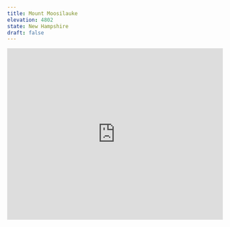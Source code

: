 ```yaml
---
title: Mount Moosilauke 
elevation: 4802
state: New Hampshire
draft: false
---
```

<iframe class="alltrails" src="https://www.alltrails.com/widget/trail/us/new-hampshire/beaver-brook-trail-to-mount-moosilauke?u=i&sh=q5vqbr" width="100%" height="400" frameborder="0" scrolling="no" marginheight="0" marginwidth="0" title="AllTrails: Trail Guides and Maps for Hiking, Camping, and Running"></iframe>
